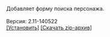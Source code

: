 Добавляет форму поиска персонажа.
<br>
<br>
Версия: 2.11-140522
<br>
[[Установить]](https://raw.githubusercontent.com/MyRequiem/comfortablePlayingInGW/master/separatedScripts/SearchUser/searchUser.user.js) [[Скачать zip-архив]](https://raw.githubusercontent.com/MyRequiem/comfortablePlayingInGW/master/separatedScripts/SearchUser/searchUser.user.js.zip)
<br>
<br>
